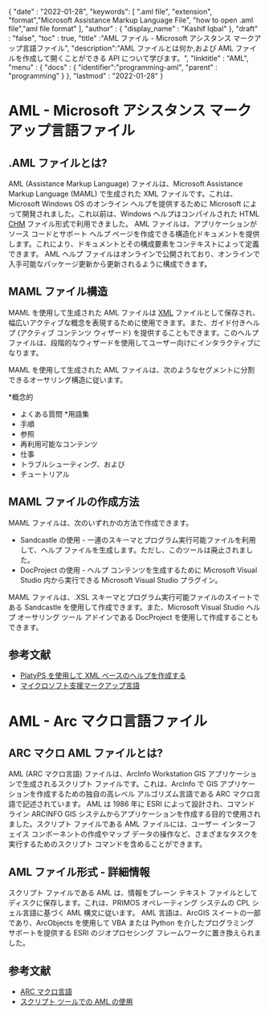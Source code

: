 
{
  "date" : "2022-01-28",
  "keywords": [ ".aml file", "extension", "format","Microsoft Assistance Markup Language File", "how to open .aml file","aml file format" ],
  "author" : {
    "display_name" : "Kashif Iqbal"
},
  "draft" : "false",
  "toc" : true,
  "title" :"AML ファイル - Microsoft アシスタンス マークアップ言語ファイル",
  "description":"AML ファイルとは何か,および AML ファイルを作成して開くことができる API について学びます。",
  "linktitle" : "AML",
  "menu" : {
    "docs" : {
      "identifier":"programming-aml",
      "parent" : "programming"
}
},
  "lastmod" : "2022-01-28"
}

# AML - Microsoft アシスタンス マークアップ言語ファイル

## .AML ファイルとは?

AML (Assistance Markup Language) ファイルは、Microsoft Assistance Markup Language (MAML) で生成された XML ファイルです。これは、Microsoft Windows OS のオンライン ヘルプを提供するために Microsoft によって開発されました。これ以前は、Windows ヘルプはコンパイルされた HTML [CHM](/web/chm/) ファイル形式で利用できました。 AML ファイルは、アプリケーションがソース コードとサポート ヘルプ ページを作成できる構造化ドキュメントを提供します。これにより、ドキュメントとその構成要素をコンテキストによって定義できます。 AML ヘルプ ファイルはオンラインで公開されており、オンラインで入手可能なパッケージ更新から更新されるように構成できます。

## MAML ファイル構造

MAML を使用して生成された AML ファイルは [XML](/web/xml/) ファイルとして保存され、幅広いアクティブな概念を表現するために使用できます。また、ガイド付きヘルプ (アクティブ コンテンツ ウィザード) を提供することもできます。このヘルプ ファイルは、段階的なウィザードを使用してユーザー向けにインタラクティブになります。

MAML を使用して生成された AML ファイルは、次のようなセグメントに分割できるオーサリング構造に従います。

*概念的
* よくある質問
*用語集
* 手順
* 参照
* 再利用可能なコンテンツ
* 仕事
* トラブルシューティング、および
* チュートリアル

## MAML ファイルの作成方法

MAML ファイルは、次のいずれかの方法で作成できます。

* Sandcastle の使用 - 一連のスキーマとプログラム実行可能ファイルを利用して、ヘルプ ファイルを生成します。ただし、このツールは廃止されました。
* DocProject の使用 - ヘルプ コンテンツを生成するために Microsoft Visual Studio 内から実行できる Microsoft Visual Studio プラグイン。

MAML ファイルは、.XSL スキーマとプログラム実行可能ファイルのスイートである Sandcastle を使用して作成できます。また、Microsoft Visual Studio ヘルプ オーサリング ツール アドインである DocProject を使用して作成することもできます。

## 参考文献

* [PlatyPS を使用して XML ベースのヘルプを作成する](https://learn.microsoft.com/en-us/powershell/scripting/dev-cross-plat/create-help-using-platyps?view=powershell-7.2)
* [マイクロソフト支援マークアップ言語](https://en.wikipedia.org/wiki/Microsoft_Assistance_Markup_Language)

# AML - Arc マクロ言語ファイル

## ARC マクロ AML ファイルとは?

AML (ARC マクロ言語) ファイルは、ArcInfo Workstation GIS アプリケーションで生成されるスクリプト ファイルです。これは、ArcInfo で GIS アプリケーションを作成するための独自の高レベル アルゴリズム言語である ARC マクロ言語で記述されています。 AML は 1986 年に ESRI によって設計され、コマンド ライン ARCINFO GIS システムからアプリケーションを作成する目的で使用されました。スクリプト ファイルである AML ファイルには、ユーザー インターフェイス コンポーネントの作成やマップ データの操作など、さまざまなタスクを実行するためのスクリプト コマンドを含めることができます。

## AML ファイル形式 - 詳細情報

スクリプト ファイルである AML は、情報をプレーン テキスト ファイルとしてディスクに保存します。これは、PRIMOS オペレーティング システムの CPL シェル言語に基づく AML 構文に従います。 AML 言語は、ArcGIS スイートの一部であり、ArcObjects を使用して VBA または Python を介したプログラミング サポートを提供する ESRI のジオプロセシング フレームワークに置き換えられました。

## 参考文献

* [ARC マクロ言語](https://en.wikipedia.org/wiki/ARC_Macro_Language)
* [スクリプト ツールでの AML の使用](https://desktop.arcgis.com/en/arcmap/latest/analyze/creating-tools/using-amls-with-script-tools.htm)


